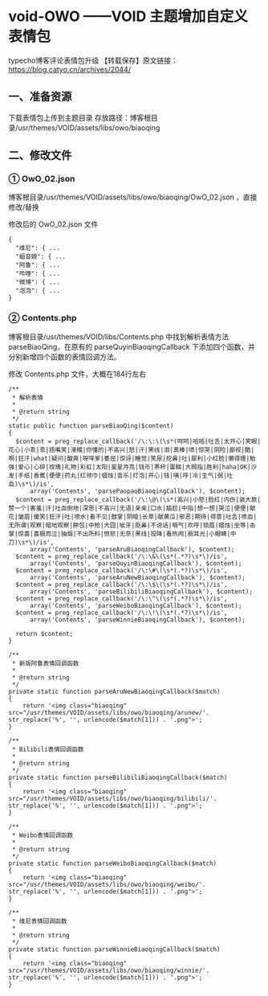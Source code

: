 # void-OWO ——VOID 主题增加自定义表情包
typecho博客评论表情包升级
【转载保存】原文链接：https://blog.catyo.cn/archives/2044/

## 一、准备资源
下载表情包上传到主题目录
存放路径：博客根目录/usr/themes/VOID/assets/libs/owo/biaoqing

## 二、修改文件
### ① OwO_02.json
博客根目录/usr/themes/VOID/assets/libs/owo/biaoqing/OwO_02.json ，直接修改/替换

 修改后的 OwO_02.json 文件
```
{
  "维尼": { ...
  "蛆音娘": { ...
  "阿鲁": { ...
  "哔哩": { ...
  "微博": { ...
  "泡泡": { ...
}
```
### ② Contents.php
博客根目录/usr/themes/VOID/libs/Contents.php 中找到解析表情方法 parseBiaoQing，在原有的 parseQuyinBiaoqingCallback 下添加四个函数，并分别新增四个函数的表情回调方法。

修改 Contents.php 文件，大概在184行左右
```
/**
 * 解析表情
 *
 * @return string
 */
static public function parseBiaoQing($content)
{
  $content = preg_replace_callback('/\:\:\(\s*(呵呵|哈哈|吐舌|太开心|笑眼|花心|小乖|乖|捂嘴笑|滑稽|你懂的|不高兴|怒|汗|黑线|泪|真棒|喷|惊哭|阴险|鄙视|酷|啊|狂汗|what|疑问|酸爽|呀咩爹|委屈|惊讶|睡觉|笑尿|挖鼻|吐|犀利|小红脸|懒得理|勉强|爱心|心碎|玫瑰|礼物|彩虹|太阳|星星月亮|钱币|茶杯|蛋糕|大拇指|胜利|haha|OK|沙发|手纸|香蕉|便便|药丸|红领巾|蜡烛|音乐|灯泡|开心|钱|咦|呼|冷|生气|弱|吐血)\s*\)/is',
      array('Contents', 'parsePaopaoBiaoqingCallback'), $content);
  $content = preg_replace_callback('/\:\@\(\s*(高兴|小怒|脸红|内伤|装大款|赞一个|害羞|汗|吐血倒地|深思|不高兴|无语|亲亲|口水|尴尬|中指|想一想|哭泣|便便|献花|皱眉|傻笑|狂汗|吐|喷水|看不见|鼓掌|阴暗|长草|献黄瓜|邪恶|期待|得意|吐舌|喷血|无所谓|观察|暗地观察|肿包|中枪|大囧|呲牙|抠鼻|不说话|咽气|欢呼|锁眉|蜡烛|坐等|击掌|惊喜|喜极而泣|抽烟|不出所料|愤怒|无奈|黑线|投降|看热闹|扇耳光|小眼睛|中刀)\s*\)/is',
      array('Contents', 'parseAruBiaoqingCallback'), $content);
  $content = preg_replace_callback('/\:\&\(\s*(.*?)\s*\)/is',
      array('Contents', 'parseQuyinBiaoqingCallback'), $content);
  $content = preg_replace_callback('/\:\#\(\s*(.*?)\s*\)/is',
      array('Contents', 'parseAruNewBiaoqingCallback'), $content);
  $content = preg_replace_callback('/\:\$\(\s*(.*?)\s*\)/is',
      array('Contents', 'parseBilibiliBiaoqingCallback'), $content);
  $content = preg_replace_callback('/\:\^\(\s*(.*?)\s*\)/is',
      array('Contents', 'parseWeiboBiaoqingCallback'), $content);
  $content = preg_replace_callback('/\:\!\(\s*(.*?)\s*\)/is',
      array('Contents', 'parseWinnieBiaoqingCallback'), $content);

  return $content;
}
```
   
```
/**
 * 新版阿鲁表情回调函数
 *
 * @return string
 */
private static function parseAruNewBiaoqingCallback($match)
{
    return '<img class="biaoqing" src="/usr/themes/VOID/assets/libs/owo/biaoqing/arunew/'. str_replace('%', '', urlencode($match[1])) . '.png">';
}

/**
 * Bilibili表情回调函数
 *
 * @return string
 */
private static function parseBilibiliBiaoqingCallback($match)
{
    return '<img class="biaoqing" src="/usr/themes/VOID/assets/libs/owo/biaoqing/bilibili/'. str_replace('%', '', urlencode($match[1])) . '.png">';
}

/**
 * Weibo表情回调函数
 *
 * @return string
 */
private static function parseWeiboBiaoqingCallback($match)
{
    return '<img class="biaoqing" src="/usr/themes/VOID/assets/libs/owo/biaoqing/weibo/'. str_replace('%', '', urlencode($match[1])) . '.png">';
}

/**
 * 维尼表情回调函数
 *
 * @return string
 */
private static function parseWinnieBiaoqingCallback($match)
{
    return '<img class="biaoqing" src="/usr/themes/VOID/assets/libs/owo/biaoqing/winnie/'. str_replace('%', '', urlencode($match[1])) . '.png">';
}
```
